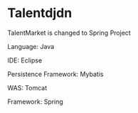 # Talentdjdn
TalentMarket is changed to Spring Project

Language: Java

IDE: Eclipse

Persistence Framework: Mybatis

WAS: Tomcat

Framework: Spring
